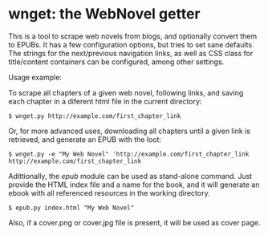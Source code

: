 wnget: the WebNovel getter
=================================

This is a tool to scrape web novels from blogs, and optionally convert
them to EPUBs.  It has a few configuration options, but tries to set
sane defaults. The strings for the next/previous navigation links, as
well as CSS class for title/content containers can be configured,
among other settings.

Usage example:

To scrape all chapters of a given web novel, following links, and
saving each chapter in a diferent html file in the current directory:

```
$ wnget.py http://example.com/first_chapter_link
```

Or, for more advanced uses, downloading all chapters until a given
link is retrieved, and generate an EPUB with the loot:

```
$ wnget.py -e "My Web Novel" 'http://example.com/first_chapter_link  http://example.com/first_chapter_link
```

Adittionally, the *epub* module can be used as stand-alone command.
Just provide the HTML index file and a name for the book, and it will
generate an ebook with all referenced resources in the working
directory.

```
$ epub.py index.html "My Web Novel"
```

Also, if a cover.png or cover.jpg file is present, it will be used as
cover page.
